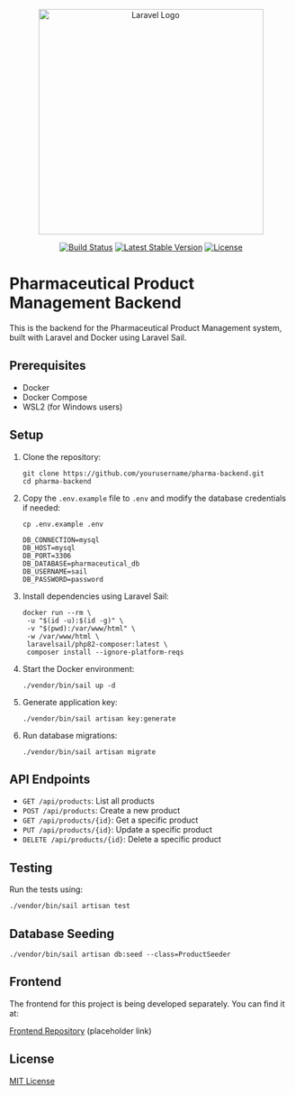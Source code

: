 <p align="center"><a href="https://laravel.com" target="_blank"><img src="https://raw.githubusercontent.com/laravel/art/master/logo-lockup/5%20SVG/2%20CMYK/1%20Full%20Color/laravel-logolockup-cmyk-red.svg" width="400" alt="Laravel Logo"></a></p>

<p align="center">
<a href="https://github.com/laravel/framework/actions"><img src="https://github.com/laravel/framework/workflows/tests/badge.svg" alt="Build Status"></a>
<a href="https://packagist.org/packages/laravel/framework"><img src="https://img.shields.io/packagist/v/laravel/framework" alt="Latest Stable Version"></a>
<a href="https://packagist.org/packages/laravel/framework"><img src="https://img.shields.io/packagist/l/laravel/framework" alt="License"></a>
</p>

# Pharmaceutical Product Management Backend

This is the backend for the Pharmaceutical Product Management system, built with Laravel and Docker using Laravel Sail.

## Prerequisites

- Docker
- Docker Compose
- WSL2 (for Windows users)

## Setup

1. Clone the repository:
   ```
   git clone https://github.com/yourusername/pharma-backend.git
   cd pharma-backend
   ```

2. Copy the `.env.example` file to `.env` and modify the database credentials if needed:
   ```
   cp .env.example .env
   ```
   
   ```
   DB_CONNECTION=mysql
   DB_HOST=mysql
   DB_PORT=3306
   DB_DATABASE=pharmaceutical_db
   DB_USERNAME=sail
   DB_PASSWORD=password
   ```

3. Install dependencies using Laravel Sail:
   ```
   docker run --rm \
    -u "$(id -u):$(id -g)" \
    -v "$(pwd):/var/www/html" \
    -w /var/www/html \
    laravelsail/php82-composer:latest \
    composer install --ignore-platform-reqs
   ```

4. Start the Docker environment:
   ```
   ./vendor/bin/sail up -d
   ```

5. Generate application key:
   ```
   ./vendor/bin/sail artisan key:generate
   ```

6. Run database migrations:
   ```
   ./vendor/bin/sail artisan migrate
   ```

## API Endpoints

- `GET /api/products`: List all products
- `POST /api/products`: Create a new product
- `GET /api/products/{id}`: Get a specific product
- `PUT /api/products/{id}`: Update a specific product
- `DELETE /api/products/{id}`: Delete a specific product

## Testing

Run the tests using:
```
./vendor/bin/sail artisan test
```

## Database Seeding

```
./vendor/bin/sail artisan db:seed --class=ProductSeeder
```

## Frontend

The frontend for this project is being developed separately. You can find it at:

[Frontend Repository](https://github.com/iraklisangeloudis/pharma-frontend) (placeholder link)

## License

[MIT License](LICENSE)

